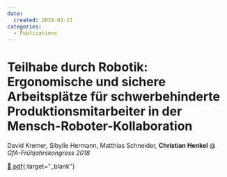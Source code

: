 ```yaml
---
date:
  created: 2018-02-21
categories:
  - Publications
---
```


# Teilhabe durch Robotik: Ergonomische und sichere Arbeitsplätze für schwerbehinderte Produktionsmitarbeiter in der Mensch-Roboter-Kollaboration

David Kremer, Sibylle Hermann, Matthias Schneider, __Christian Henkel__ @ _GfA-Frühjahrskongress 2018_

[📄 pdf](https://gfa2018.gesellschaft-fuer-arbeitswissenschaft.de/inhalt/B.3.5.pdf){:target="_blank"}

